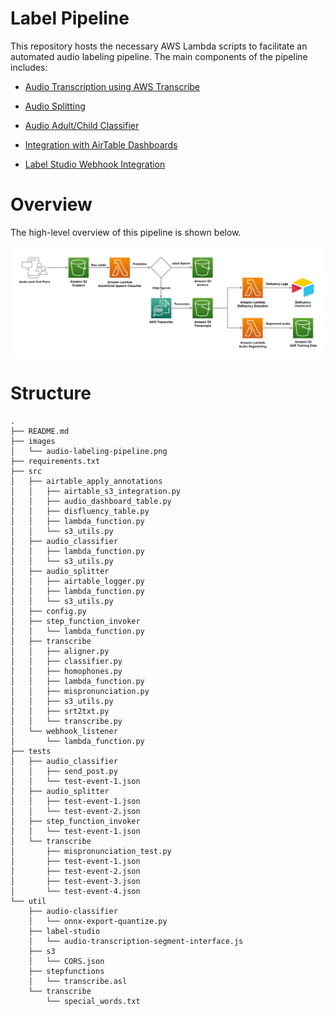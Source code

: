 # Label Pipeline

This repository hosts the necessary AWS Lambda scripts to facilitate an automated audio labeling pipeline. The main components of the pipeline includes:

- [Audio Transcription using AWS Transcribe](https://github.com/bookbot-kids/label-pipeline/tree/main/src/transcribe)

- [Audio Splitting](https://github.com/bookbot-kids/label-pipeline/tree/main/src/audio_splitter)

- [Audio Adult/Child Classifier](https://github.com/bookbot-kids/label-pipeline/tree/main/src/audio_classifier)

- [Integration with AirTable Dashboards](https://github.com/bookbot-kids/label-pipeline/tree/main/src/airtable_apply_annotations)

- [Label Studio Webhook Integration](https://github.com/bookbot-kids/label-pipeline/tree/main/src/webhook_listener)

# Overview

The high-level overview of this pipeline is shown below.

![](docs/images/audio-labeling-pipeline.png)

# Structure

```
.
├── README.md
├── images
│   └── audio-labeling-pipeline.png
├── requirements.txt
├── src
│   ├── airtable_apply_annotations
│   │   ├── airtable_s3_integration.py
│   │   ├── audio_dashboard_table.py
│   │   ├── disfluency_table.py
│   │   ├── lambda_function.py
│   │   └── s3_utils.py
│   ├── audio_classifier
│   │   ├── lambda_function.py
│   │   └── s3_utils.py
│   ├── audio_splitter
│   │   ├── airtable_logger.py
│   │   ├── lambda_function.py
│   │   └── s3_utils.py
│   ├── config.py
│   ├── step_function_invoker
│   │   └── lambda_function.py
│   ├── transcribe
│   │   ├── aligner.py
│   │   ├── classifier.py
│   │   ├── homophones.py
│   │   ├── lambda_function.py
│   │   ├── mispronunciation.py
│   │   ├── s3_utils.py
│   │   ├── srt2txt.py
│   │   └── transcribe.py
│   └── webhook_listener
│       └── lambda_function.py
├── tests
│   ├── audio_classifier
│   │   ├── send_post.py
│   │   └── test-event-1.json
│   ├── audio_splitter
│   │   ├── test-event-1.json
│   │   └── test-event-2.json
│   ├── step_function_invoker
│   │   └── test-event-1.json
│   └── transcribe
│       ├── mispronunciation_test.py
│       ├── test-event-1.json
│       ├── test-event-2.json
│       ├── test-event-3.json
│       └── test-event-4.json
└── util
    ├── audio-classifier
    │   └── onnx-export-quantize.py
    ├── label-studio
    │   └── audio-transcription-segment-interface.js
    ├── s3
    │   └── CORS.json
    ├── stepfunctions
    │   └── transcribe.asl
    └── transcribe
        └── special_words.txt
```
